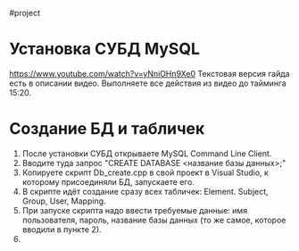 #project
# Установка СУБД MySQL
https://www.youtube.com/watch?v=yNniOHn9Xe0
Текстовая версия гайда есть в описании видео.
Выполняете все действия из видео до тайминга 15:20.
# Создание БД и табличек
1. После установки СУБД открываете MySQL Command Line Client.
2. Вводите туда запрос "CREATE DATABASE <название базы данных>;"
3. Копируете скрипт Db_create.cpp в свой проект в Visual Studio, к которому присоединяли БД, запускаете его.
4. В скрипте идёт создание сразу всех табличек: Element. Subject, Group, User, Mapping.
5. При запуске скрипта надо ввести требуемые данные: имя пользователя, пароль, название базы данных (то же самое, которое вводили в пункте 2).
6. 